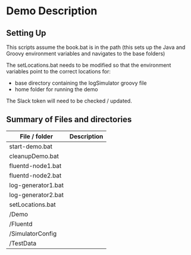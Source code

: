 # Demo Description



## Setting Up

This scripts assume the book.bat is in the path (this sets up the Java and Groovy environment variables and navigates to the base folders)

The setLocations.bat needs to be modified so that the environment variables point to the correct locations for:

- base directory containing the logSimulator groovy file
- home folder for running the demo



The Slack token will need to be checked / updated.



## Summary of Files and directories





| File  / folder     | Description |
| ------------------ | ----------- |
| start-demo.bat     |             |
| cleanupDemo.bat    |             |
| fluentd-node1.bat  |             |
| fluentd-node2.bat  |             |
| log-generator1.bat |             |
| log-generator2.bat |             |
| setLocations.bat   |             |
| /Demo              |             |
| /Fluentd           |             |
| /SimulatorConfig   |             |
| /TestData          |             |